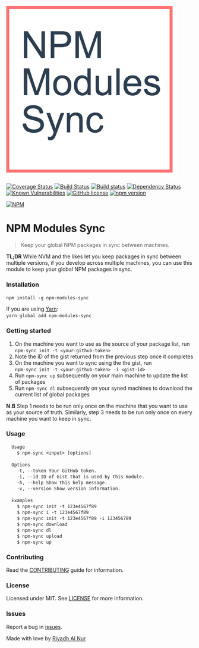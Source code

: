 ![Logo](img/logo.png)  

[![Coverage Status](https://coveralls.io/repos/github/riyadhalnur/npm-modules-sync/badge.svg?branch=master)](https://coveralls.io/github/riyadhalnur/npm-modules-sync?branch=master) [![Build Status](https://travis-ci.org/riyadhalnur/npm-modules-sync.svg?branch=master)](https://travis-ci.org/riyadhalnur/npm-modules-sync) [![Build status](https://ci.appveyor.com/api/projects/status/wot1639xtubej0j9?svg=true)](https://ci.appveyor.com/project/riyadhalnur/npm-modules-sync) [![Dependency Status](https://dependencyci.com/github/riyadhalnur/npm-modules-sync/badge)](https://dependencyci.com/github/riyadhalnur/npm-modules-sync) [![Known Vulnerabilities](https://snyk.io/test/github/riyadhalnur/npm-modules-sync/badge.svg)](https://snyk.io/test/github/riyadhalnur/npm-modules-sync) [![GitHub license](https://img.shields.io/badge/license-MIT-blue.svg)](https://raw.githubusercontent.com/riyadhalnur/npm-modules-sync/master/LICENSE) [![npm version](https://badge.fury.io/js/npm-modules-sync.svg)](https://badge.fury.io/js/npm-modules-sync)  

[![NPM](https://nodei.co/npm/npm-modules-sync.png?downloads=true&stars=true)](https://nodei.co/npm/npm-modules-sync/)  

NPM Modules Sync
=================  
> Keep your global NPM packages in sync between machines.  

**TL;DR** While NVM and the likes let you keep packages in sync between multiple versions, 
if you develop across multiple machines, you can use this module to keep your global NPM packages in sync.  

### Installation  
`npm install -g npm-modules-sync`  

If you are using [Yarn](https://yarnpkg.com/):  
`yarn global add npm-modules-sync`  

### Getting started  
1. On the machine you want to use as the source of your package list, run  
`npm-sync init -t <your-github-token>`  
2. Note the ID of the gist returned from the previous step once it completes  
3. On the machine you want to sync using the the gist, run  
`npm-sync init -t <your-github-token> -i <gist-id>`  
4. Run `npm-sync up` subsequently on your main machine to update the list of packages  
5. Run `npm-sync dl` subsequently on your syned machines to download the current list of global packages  

**N.B** Step 1 needs to be run only once on the machine that you want to use as your source of truth. Similarly, step 3 needs to be run only once on every machine you want to keep in sync.  

### Usage  
```shell
  Usage
    $ npm-sync <input> [options]

  Options
    -t, --token Your GitHub token.
    -i, --id ID of Gist that is used by this module.
    -h, --help Show this help message.
    -v, --version Show version information.

  Examples
    $ npm-sync init -t 123e4567f89
    $ npm-sync i -t 123e4567f89
    $ npm-sync init -t 123e4567f89 -i 123456789
    $ npm-sync download
    $ npm-sync dl
    $ npm-sync upload
    $ npm-sync up
```  

### Contributing  
Read the [CONTRIBUTING](CONTRIBUTING.md) guide for information.  

### License  
Licensed under MIT. See [LICENSE](LICENSE) for more information.  

### Issues  
Report a bug in [issues](https://github.com/riyadhalnur/npm-modules-sync/issues).   

Made with love by [Riyadh Al Nur](https://verticalaxisbd.com)  

